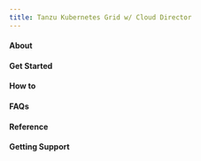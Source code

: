 ```yaml
---
title: Tanzu Kubernetes Grid w/ Cloud Director
---
```

#### About
#### Get Started
#### How to
#### FAQs
#### Reference
#### Getting Support


